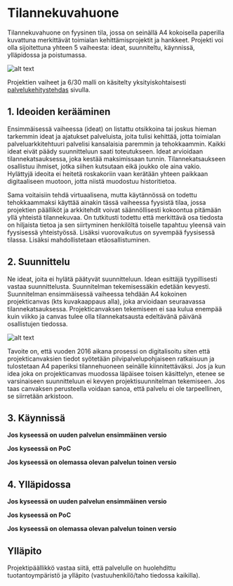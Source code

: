 # Tilannekuvahuone

Tilannekuvahuone on fyysinen tila, jossa on seinällä A4 kokoisella paperilla kuvattuna merkittävät toimialan kehittämisprojektit ja hankkeet. Projekti voi olla sijoitettuna yhteen 5 vaiheesta: ideat, suunniteltu, käynnissä, ylläpidossa ja poistumassa. 

![alt text](https://raw.githubusercontent.com/digiokm/palvelukehitys/master/images/okm-tilannehuone-seina-2.png)

Projektien vaiheet ja 6/30 malli on käsitelty yksityiskohtaisesti [palvelukehitystehdas](https://github.com/digiokm/palvelukehitys/blob/master/palvelukehitystehdas.md) sivulla.

## 1. Ideoiden kerääminen

Ensimmäisessä vaiheessa (ideat) on listattu otsikkoina tai joskus hieman tarkemmin ideat ja ajatukset palveluista, joita tulisi kehittää, jotta toimialan palveluarkkitehtuuri palvelisi kansalaisia paremmin ja tehokkaammin. Kaikki ideat eivät päädy suunnitteluun saati toteutukseen. Ideat arvioidaan tilannekatsauksessa, joka kestää maksimissaan tunnin. Tilannekatsaukseen osallistuu ihmiset, jotka siihen kutsutaan eikä joukko ole aina vakio. Hylättyjä ideoita ei heitetä roskakoriin vaan kerätään yhteen paikkaan digitaaliseen muotoon, jotta niistä muodostuu historitietoa.     

Sama voitaisiin tehdä virtuaalisena, mutta käytännössä on todettu tehokkaammaksi käyttää ainakin tässä vaiheessa fyysistä tilaa, jossa projektien päälliköt ja arkkitehdit voivat säännöllisesti kokoontua pitämään yllä yhteistä tilannekuvaa. On tutkitusti todettu että merkittävä osa tiedosta on hiljaista tietoa ja sen siirtyminen henkilöltä toiselle tapahtuu yleensä vain fyysisessä yhteistyössä. Lisäksi vuorovaikutus on syvempää fyysisessä tilassa. Lisäksi mahdollistetaan etäosallistuminen. 

## 2. Suunnittelu

Ne ideat, joita ei hylätä päätyvät suunnitteluun. Idean esittäjä tyypillisesti vastaa suunnittelusta. Suunnitelman tekemisessäkin edetään kevyesti. Suunnitelman ensimmäisessä vaiheessa tehdään A4 kokoinen projekticanvas (kts kuvakaappaus alla), joka arvioidaan seuraavassa tilannekatsauksessa. Projekticanvaksen tekemiseen ei saa kulua enempää kuin viikko ja canvas tulee olla tilannekatsausta edeltävänä päivänä osallistujen tiedossa. 

![alt text](https://raw.githubusercontent.com/digiokm/palvelukehitys/master/images/projekti-canvas.png)

Tavoite on, että vuoden 2016 aikana prosessi on digitalisoitu siten että projekticanvaksien tiedot syötetään pilvipalvelupohjaiseen ratkaisuun ja tulostetaan A4 paperiksi tilannehuoneen seinälle kiinnitettäväksi. Jos ja kun idea joka on projekticanvas muodossa läpäisee toisen käsittelyn, etenee se varsinaiseen suunnitteluun ei kevyen projektisuunnitelman tekemiseen. Jos taas canvaksen perusteella voidaan sanoa, että palvelu ei ole tarpeellinen, se siirretään arkistoon. 

## 3. Käynnissä

**Jos kyseessä on uuden palvelun ensimmäinen versio**

**Jos kyseessä on PoC**

**Jos kyseessä on olemassa olevan palvelun toinen versio** 

## 4. Ylläpidossa

**Jos kyseessä on uuden palvelun ensimmäinen versio**

**Jos kyseessä on PoC**

**Jos kyseessä on olemassa olevan palvelun toinen versio** 

## Ylläpito
Projektipäällikkö vastaa siitä, että palvelulle on huolehdittu tuotantoympäristö ja ylläpito (vastuuhenkilö/taho tiedossa kaikilla). 
